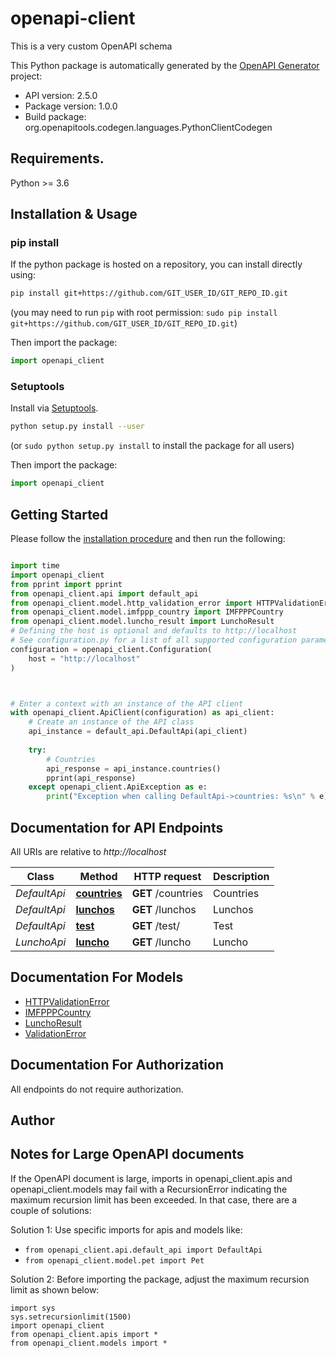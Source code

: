 # openapi-client
This is a very custom OpenAPI schema

This Python package is automatically generated by the [OpenAPI Generator](https://openapi-generator.tech) project:

- API version: 2.5.0
- Package version: 1.0.0
- Build package: org.openapitools.codegen.languages.PythonClientCodegen

## Requirements.

Python >= 3.6

## Installation & Usage
### pip install

If the python package is hosted on a repository, you can install directly using:

```sh
pip install git+https://github.com/GIT_USER_ID/GIT_REPO_ID.git
```
(you may need to run `pip` with root permission: `sudo pip install git+https://github.com/GIT_USER_ID/GIT_REPO_ID.git`)

Then import the package:
```python
import openapi_client
```

### Setuptools

Install via [Setuptools](http://pypi.python.org/pypi/setuptools).

```sh
python setup.py install --user
```
(or `sudo python setup.py install` to install the package for all users)

Then import the package:
```python
import openapi_client
```

## Getting Started

Please follow the [installation procedure](#installation--usage) and then run the following:

```python

import time
import openapi_client
from pprint import pprint
from openapi_client.api import default_api
from openapi_client.model.http_validation_error import HTTPValidationError
from openapi_client.model.imfppp_country import IMFPPPCountry
from openapi_client.model.luncho_result import LunchoResult
# Defining the host is optional and defaults to http://localhost
# See configuration.py for a list of all supported configuration parameters.
configuration = openapi_client.Configuration(
    host = "http://localhost"
)



# Enter a context with an instance of the API client
with openapi_client.ApiClient(configuration) as api_client:
    # Create an instance of the API class
    api_instance = default_api.DefaultApi(api_client)
    
    try:
        # Countries
        api_response = api_instance.countries()
        pprint(api_response)
    except openapi_client.ApiException as e:
        print("Exception when calling DefaultApi->countries: %s\n" % e)
```

## Documentation for API Endpoints

All URIs are relative to *http://localhost*

Class | Method | HTTP request | Description
------------ | ------------- | ------------- | -------------
*DefaultApi* | [**countries**](docs/DefaultApi.md#countries) | **GET** /countries | Countries
*DefaultApi* | [**lunchos**](docs/DefaultApi.md#lunchos) | **GET** /lunchos | Lunchos
*DefaultApi* | [**test**](docs/DefaultApi.md#test) | **GET** /test/ | Test
*LunchoApi* | [**luncho**](docs/LunchoApi.md#luncho) | **GET** /luncho | Luncho


## Documentation For Models

 - [HTTPValidationError](docs/HTTPValidationError.md)
 - [IMFPPPCountry](docs/IMFPPPCountry.md)
 - [LunchoResult](docs/LunchoResult.md)
 - [ValidationError](docs/ValidationError.md)


## Documentation For Authorization

 All endpoints do not require authorization.

## Author




## Notes for Large OpenAPI documents
If the OpenAPI document is large, imports in openapi_client.apis and openapi_client.models may fail with a
RecursionError indicating the maximum recursion limit has been exceeded. In that case, there are a couple of solutions:

Solution 1:
Use specific imports for apis and models like:
- `from openapi_client.api.default_api import DefaultApi`
- `from openapi_client.model.pet import Pet`

Solution 2:
Before importing the package, adjust the maximum recursion limit as shown below:
```
import sys
sys.setrecursionlimit(1500)
import openapi_client
from openapi_client.apis import *
from openapi_client.models import *
```

